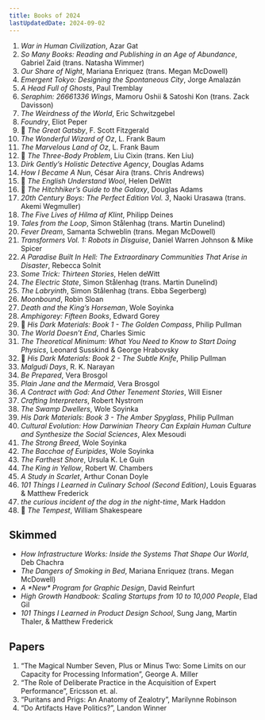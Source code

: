 ```yaml
---
title: Books of 2024
lastUpdatedDate: 2024-09-02
---
```


1. _War in Human Civilization_, Azar Gat
2. _So Many Books: Reading and Publishing in an Age of Abundance_, Gabriel Zaid (trans. Natasha Wimmer)
3. _Our Share of Night_, Mariana Enriquez (trans. Megan McDowell)
4. _Emergent Tokyo: Designing the Spontaneous City_, Jorge Amalazán
5. _A Head Full of Ghosts_, Paul Tremblay
6. _Seraphim: 26661336 Wings_, Mamoru Oshii & Satoshi Kon (trans. Zack Davisson)
7. _The Weirdness of the World_, Eric Schwitzgebel
8. _Foundry_, Eliot Peper
9. 🔁 _The Great Gatsby_, F. Scott Fitzgerald
10. _The Wonderful Wizard of Oz_, L. Frank Baum
11. _The Marvelous Land of Oz_, L. Frank Baum
12. 🔁 _The Three-Body Problem_, Liu Cixin (trans. Ken Liu)
13. _Dirk Gently’s Holistic Detective Agency_, Douglas Adams
14. _How I Became A Nun_, César Aira (trans. Chris Andrews)
15. 🔁 _The English Understand Wool_, Helen DeWitt
16. 🔁 _The Hitchhiker’s Guide to the Galaxy_, Douglas Adams
17. _20th Century Boys: The Perfect Edition Vol. 3_, Naoki Urasawa (trans. Akemi Wegmuller)
18. _The Five Lives of Hilma af Klint_, Philipp Deines
19. _Tales from the Loop_, Simon Stålenhag (trans. Martin Dunelind)
20. _Fever Dream_, Samanta Schweblin (trans. Megan McDowell)
21. _Transformers Vol. 1: Robots in Disguise_, Daniel Warren Johnson & Mike Spicer
22. _A Paradise Built In Hell: The Extraordinary Communities That Arise in Disaster_, Rebecca Solnit
23. _Some Trick: Thirteen Stories_, Helen deWitt
24. _The Electric State_, Simon Stålenhag (trans. Martin Dunelind)
25. _The Labryinth_, Simon Stålenhag (trans. Ebba Segerberg)
26. _Moonbound_, Robin Sloan
27. _Death and the King’s Horseman_, Wole Soyinka
28. _Amphigorey: Fifteen Books_, Edward Gorey
29. 🔁 _His Dark Materials: Book 1 - The Golden Compass_, Philip Pullman
30. _The World Doesn’t End_, Charles Simic
31. _The Theoretical Minimum: What You Need to Know to Start Doing Physics_, Leonard Susskind & George Hrabovsky
32. 🔁 _His Dark Materials: Book 2 - The Subtle Knife_, Philip Pullman
33. _Malgudi Days_, R. K. Narayan
34. _Be Prepared_, Vera Brosgol
35. _Plain Jane and the Mermaid_, Vera Brosgol
36. _A Contract with God: And Other Tenement Stories_, Will Eisner
37. _Crafting Interpreters_, Robert Nystrom
38. _The Swamp Dwellers_, Wole Soyinka
39. _His Dark Materials: Book 3 - The Amber Spyglass_, Philip Pullman
40. _Cultural Evolution: How Darwinian Theory Can Explain Human Culture and Synthesize the Social Sciences_, Alex Mesoudi
41. _The Strong Breed_, Wole Soyinka
42. _The Bacchae of Euripides_, Wole Soyinka
43. _The Farthest Shore_, Ursula K. Le Guin
44. _The King in Yellow_, Robert W. Chambers
45. _A Study in Scarlet_, Arthur Conan Doyle
46. _101 Things I Learned in Culinary School (Second Edition)_, Louis Eguaras & Matthew Frederick
47. _the curious incident of the dog in the night-time_, Mark Haddon
48. 🔁 _The Tempest_, William Shakespeare

## Skimmed

- _How Infrastructure Works: Inside the Systems That Shape Our World_, Deb Chachra
- _The Dangers of Smoking in Bed_, Mariana Enriquez (trans. Megan McDowell)
- _A \*New\* Program for Graphic Design_, David Reinfurt
- _High Growth Handbook: Scaling Startups from 10 to 10,000 People_, Elad Gil
- _101 Things I Learned in Product Design School_, Sung Jang, Martin Thaler, & Matthew Frederick

## Papers

1. “The Magical Number Seven, Plus or Minus Two: Some Limits on our Capacity for Processing Information”, George A. Miller
2. “The Role of Deliberate Practice in the Acquisition of Expert Performance”, Ericsson et. al.
3. “Puritans and Prigs: An Anatomy of Zealotry”, Marilynne Robinson
4. “Do Artifacts Have Politics?”, Landon Winner
